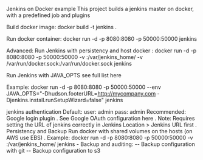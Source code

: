 Jenkins on Docker example
This project builds a jenkins master on docker, with a predefined job and plugins

Build docker image:
docker build -t jenkins .

Run docker container:
docker run -d -p 8080:8080 -p 50000:50000 jenkins

Advanced:
Run Jenkins with persistency and host docker :
docker run -d -p 8080:8080 -p 50000:50000 -v <Local folder>:/var/jenkins_home/ -v /var/run/docker.sock:/var/run/docker.sock jenkins

Run Jenkins with JAVA_OPTS
see full list here

Example:
docker run -d -p 8080:8080 -p 50000:50000 --env JAVA_OPTS="-Dhudson.footerURL=http://mycompany.com -Djenkins.install.runSetupWizard=false" jenkins

jenkins authentication
Default: user: admin pass: admin
Recommended: Google login plugin .
See Google OAuth configuration here .
Note: Requires setting the URL of jenkins correctly in Jenkins Location > Jenkins URL first .
Persistency and Backup
Run docker with shared volumes on the hosts (on AWS use EBS) .
Example:
docker run -d -p 8080:8080 -p 50000:50000 -v <Host persistent folder>:/var/jenkins_home/ jenkins - Backup and auditing:
-- Backup configuration with git
-- Backup configuration to s3
